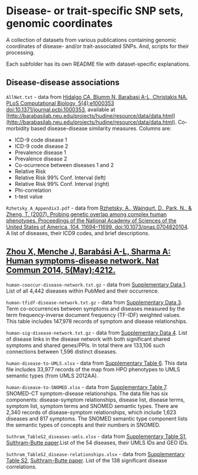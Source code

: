 Disease- or trait-specific SNP sets, genomic coordinates
========================================================

A collection of datasets from various publications containing genomic coordinates of disease- and/or trait-associated SNPs. And, scripts for their processing.

Each subfolder has its own README file with dataset-specific explanations.

Disease-disease associations
---

`AllNet.txt` - data from [Hidalgo CA, Blumm N, Barabasi A-L, Christakis NA. PLoS Computational Biology, 5(4):e1000353 doi:10.1371/journal.pcbi.1000353](http://www.ploscompbiol.org/article/info%3Adoi%2F10.1371%2Fjournal.pcbi.1000353), available at [http://barabasilab.neu.edu/projects/hudine/resource/data/data.html](http://barabasilab.neu.edu/projects/hudine/resource/data/data.html). Co-morbidity based disease-disease similarity measures. Columns are:

- ICD-9 code disease 1
- ICD-9 code disease 2
- Prevalence disease 1
- Prevalence disease 2
- Co-ocurrence between diseases 1 and 2
- Relative Risk
- Relative Risk 99% Conf. Interval (left)
- Relative Risk 99% Conf. Interval (right)
- Phi-correlation
- t-test value

`Rzhetsky_A_Appendix3.pdf` - data from [Rzhetsky, A., Wajngurt, D., Park, N., & Zheng, T. (2007). Probing genetic overlap among complex human phenotypes. Proceedings of the National Academy of Sciences of the United States of America, 104, 11694–11699. doi:10.1073/pnas.0704820104](http://www.pnas.org/content/104/28/11694.full.pdf). A list of diseases, their ICD9 codes, and brief descriptions.

[Zhou X, Menche J, Barabási A-L, Sharma A: Human symptoms-disease network. Nat Commun 2014, 5(May):4212.](http://www.nature.com/ncomms/2014/140626/ncomms5212/full/ncomms5212.html)
---

`human-cooccur-disease-network.txt.gz` - data from [Supplementary Data 1](http://www.nature.com/ncomms/2014/140626/ncomms5212/extref/ncomms5212-s2.txt). List of all 4,442 diseases within PubMed and their occurrence.

`human-tfidf-disease-network.txt.gz` - data from [Supplementary Data 3](http://www.nature.com/ncomms/2014/140626/ncomms5212/extref/ncomms5212-s4.txt). Term co-occurrences between symptoms and diseases measured by the term frequency-inverse document frequency (TF-IDF) weighted values. This table includes 147,978 records of symptom and disease relationships.

`human-sig-disease-network.txt.gz` - data from [Supplementary Data 4](http://www.nature.com/ncomms/2014/140626/ncomms5212/extref/ncomms5212-s5.txt). List of disease links in the disease network with both significant shared symptoms and shared genes/PPIs. In total there are 133,106 such connections between 1,596 distinct diseases. 

`human-disease-to-UMLS.xlsx` - data from [Supplementary Table 6](http://www.nature.com/ncomms/2014/140626/ncomms5212/extref/ncomms5212-s7.xls). This data file includes 33,977 records of the map from HPO phenotypes to UMLS semantic types (from UMLS 2012AA).

`human-disease-to-SNOMED.xlsx` - data from [Supplementary Table 7](http://www.nature.com/ncomms/2014/140626/ncomms5212/extref/ncomms5212-s8.xls). SNOMED-CT symptom-disease relationships. The data file has six components: disease-symptom relationships, disease list, disease terms, symptom list, symptom terms and SNOMED semantic types. There are 2,340 records of disease-symptom relationships, which include 1,623 diseases and 817 symptoms. The SNOMED semantic type component lists the semantic types of concepts and their numbers in SNOMED.

`Suthram_TableS2_diseases-umls.xlsx` - data from [Supplementary Table S1](http://journals.plos.org/ploscompbiol/article/asset?unique&id=info:doi/10.1371/journal.pcbi.1000662.s004), [Sulthram-Butte paper](http://journals.plos.org/ploscompbiol/article?id=10.1371/journal.pcbi.1000662).List of the 54 diseases, their UMLS IDs and GEO IDs.

`Suthram_TableS2_disease-relationships.xlsx` - data from [Supplementary Table S2](http://journals.plos.org/ploscompbiol/article/asset?unique&id=info:doi/10.1371/journal.pcbi.1000662.s005), [Sulthram-Butte paper](http://journals.plos.org/ploscompbiol/article?id=10.1371/journal.pcbi.1000662). List of the 138 significant disease correlations.
